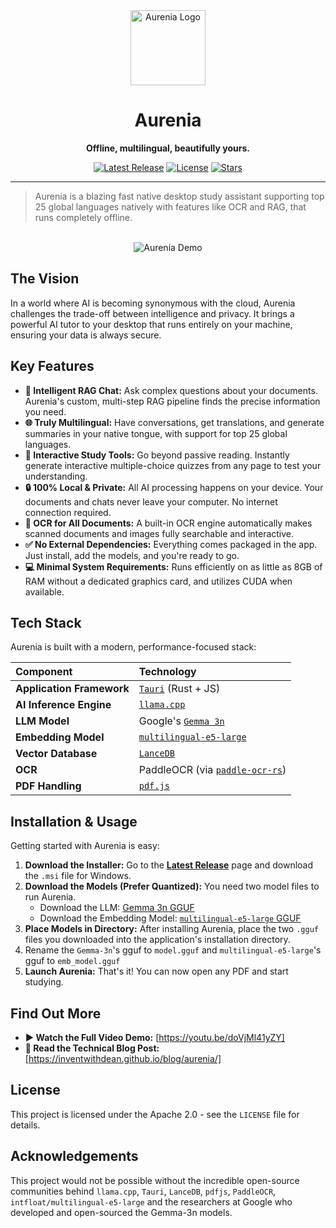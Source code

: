 <div align="center">
  <img src="https://github.com/user-attachments/assets/53e32f9a-d4e5-446b-817a-044644b0c196" alt="Aurenia Logo" width="120px" />
  <h1>Aurenia</h1>
  <p><strong>Offline, multilingual, beautifully yours.</strong></p>
</div>

<div align="center">
  <a href="https://github.com/inventwithdean/aurenia/releases/latest"><img src="https://img.shields.io/github/v/release/inventwithdean/aurenia?style=for-the-badge" alt="Latest Release"></a>
  <a href="https://github.com/inventwithdean/aurenia/blob/main/LICENSE"><img src="https://img.shields.io/github/license/inventwithdean/aurenia?style=for-the-badge" alt="License"></a>
  <a href="https://github.com/inventwithdean/aurenia/stargazers"><img src="https://img.shields.io/github/stars/inventwithdean/aurenia?style=for-the-badge" alt="Stars"></a>
</div>

---

> Aurenia is a blazing fast native desktop study assistant supporting top 25 global languages natively with features like OCR and RAG, that runs completely offline.

<br>

<div align="center">
  <img src="https://github.com/user-attachments/assets/924a75d6-4c34-43ab-be3b-47590e1a5fef" alt="Aurenia Demo">
</div>

## The Vision

In a world where AI is becoming synonymous with the cloud, Aurenia challenges the trade-off between intelligence and privacy. It brings a powerful AI tutor to your desktop that runs entirely on your machine, ensuring your data is always secure.

## Key Features

* **🧠 Intelligent RAG Chat:** Ask complex questions about your documents. Aurenia's custom, multi-step RAG pipeline finds the precise information you need.
* **🌐 Truly Multilingual:** Have conversations, get translations, and generate summaries in your native tongue, with support for top 25 global languages.
* **📝 Interactive Study Tools:** Go beyond passive reading. Instantly generate interactive multiple-choice quizzes from any page to test your understanding.
* **🔒 100% Local & Private:** All AI processing happens on your device. Your documents and chats never leave your computer. No internet connection required.
* **👀 OCR for All Documents:** A built-in OCR engine automatically makes scanned documents and images fully searchable and interactive.
* **✅ No External Dependencies:** Everything comes packaged in the app. Just install, add the models, and you're ready to go.
* **💻 Minimal System Requirements:** Runs efficiently on as little as 8GB of RAM without a dedicated graphics card, and utilizes CUDA when available.

## Tech Stack

Aurenia is built with a modern, performance-focused stack:

| Component | Technology |
| :--- | :--- |
| **Application Framework** | [`Tauri`](https://v2.tauri.app/) (Rust + JS) |
| **AI Inference Engine** | [`llama.cpp`](https://github.com/ggml-org/llama.cpp) |
| **LLM Model** | Google's [`Gemma 3n`](https://huggingface.co/google/gemma-3n-E4B-it/tree/main) |
| **Embedding Model** | [`multilingual-e5-large`](https://huggingface.co/intfloat/multilingual-e5-large) |
| **Vector Database** | [`LanceDB`](https://github.com/lancedb/lancedb) |
| **OCR** | PaddleOCR (via [`paddle-ocr-rs`](https://github.com/mg-chao/paddle-ocr-rs)) |
| **PDF Handling** | [`pdf.js`](https://github.com/mozilla/pdf.js) |

## Installation & Usage

Getting started with Aurenia is easy:

1.  **Download the Installer:** Go to the [**Latest Release**](https://github.com/inventwithdean/aurenia/releases/latest) page and download the `.msi` file for Windows.
2.  **Download the Models (Prefer Quantized):** You need two model files to run Aurenia.
    * Download the LLM: [Gemma 3n GGUF](https://huggingface.co/unsloth/gemma-3n-E4B-it-GGUF)
    * Download the Embedding Model: [`multilingual-e5-large` GGUF](https://huggingface.co/phate334/multilingual-e5-large-gguf)
3.  **Place Models in Directory:** After installing Aurenia, place the two `.gguf` files you downloaded into the application's installation directory.
4.  Rename the `Gemma-3n`'s gguf to `model.gguf` and `multilingual-e5-large`'s gguf to `emb_model.gguf`
5.  **Launch Aurenia:** That's it! You can now open any PDF and start studying.

## Find Out More

* **▶️ Watch the Full Video Demo:** [https://youtu.be/doVjMl41yZY]
* **📄 Read the Technical Blog Post:** [https://inventwithdean.github.io/blog/aurenia/]

## License

This project is licensed under the Apache 2.0 - see the `LICENSE` file for details.

## Acknowledgements

This project would not be possible without the incredible open-source communities behind `llama.cpp`, `Tauri`, `LanceDB`, `pdfjs`, `PaddleOCR`, `intfloat/multilingual-e5-large` and the researchers at Google who developed and open-sourced the Gemma-3n models.
